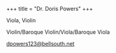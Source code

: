 +++
title = "Dr. Doris Powers"
+++

Viola, Violin

<!--more-->

Violin/Baroque Violin/Viola/Baroque Viola

dpowers123@bellsouth.net
